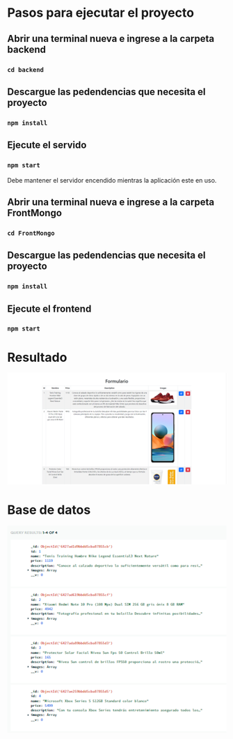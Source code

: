 # Pasos para ejecutar el proyecto

## Abrir una terminal nueva e ingrese a la carpeta <strong> backend </strong>

### `cd backend`

## Descargue las pedendencias que necesita el proyecto

### `npm install`

## Ejecute el servido

### `npm start`

Debe mantener el servidor encendido mientras la aplicación este en uso.



## Abrir una terminal nueva e ingrese a la carpeta <strong> FrontMongo </strong>

### `cd FrontMongo`

## Descargue las pedendencias que necesita el proyecto

### `npm install`

## Ejecute el frontend

### `npm start`


# Resultado

<picture>
  <img alt="./imagenes/CRUD.PNG" src="./imagenes/CRUD.PNG">
</picture>

# Base de datos

<picture>
  <img alt="./imagenes/MONGODB.PNG.PNG" src="./imagenes/MONGODB.PNG">
</picture>
